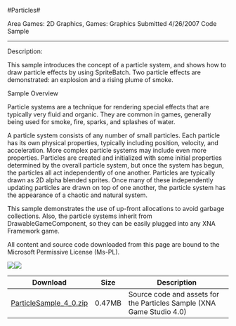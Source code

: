 #Particles#

Area
Games: 2D Graphics, Games: Graphics
Submitted
4/26/2007
Code Sample

---

Description:

This sample introduces the concept of a particle system, and shows how to draw particle effects by using SpriteBatch. Two particle effects are demonstrated: an explosion and a rising plume of smoke.

Sample Overview

Particle systems are a technique for rendering special effects that are typically very fluid and organic. They are common in games, generally being used for smoke, fire, sparks, and splashes of water.

A particle system consists of any number of small particles. Each particle has its own physical properties, typically including position, velocity, and acceleration. More complex particle systems may include even more properties. Particles are created and initialized with some initial properties determined by the overall particle system, but once the system has begun, the particles all act independently of one another. Particles are typically drawn as 2D alpha blended sprites. Once many of these independently updating particles are drawn on top of one another, the particle system has the appearance of a chaotic and natural system.

This sample demonstrates the use of up-front allocations to avoid garbage collections. Also, the particle systems inherit from DrawableGameComponent, so they can be easily plugged into any XNA Framework game.


All content and source code downloaded from this page are bound to the Microsoft Permissive License (Ms-PL).

![](https://github.com/kniEngine/XNAGameStudio/blob/master/Images/XNA_Particle_01_small.jpg)![](https://github.com/kniEngine/XNAGameStudio/blob/master/Images/XNA_Particle_02_small.jpg)

	

Download | Size | Description
---|---|---|
[ParticleSample_4_0.zip](https://github.com/kniEngine/XNAGameStudio/blob/master/Samples/ParticleSample_4_0.zip?raw=true) | 0.47MB | Source code and assets for the Particles Sample (XNA Game Studio 4.0) 